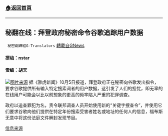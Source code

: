 ###  [:house:返回首頁](https://github.com/ourhimalayas/txt)
---


## 秘翻在线：拜登政府秘密命令谷歌追踪用户数据
` 秘密翻譯組G-Translators` [轉載自GNews](https://gnews.org/zh-hans/1577985/)

#### 撰稿：nstar

#### 责编：胡天
![](https://assets.gnews.org/wp-content/uploads/2021/10/16335692751.png)[图片来源](https://assets.gnews.org/wp-content/uploads/2021/10/16335692751.png)
据《雅虎新闻》10月5日报道，拜登政府正在秘密向谷歌发出指令，要求谷歌提供所有输入特定搜索词者的用户数据，这引发了人们的担忧，即无辜的在线用户可能会以比以前想象的更高的频率陷入严重的犯罪调查。

政府以追查罪犯为名，责令联邦调查人员开始使用新的“关键字搜查令”，并使用它们要求谷歌向他们提供在特定年份搜索受害者姓名或地址的任何人的信息，福布斯无意中将这份法庭文件解封发现节目。

[信息来源](https://news.yahoo.com/government-secretly-orders-google-track-151000879.html)
